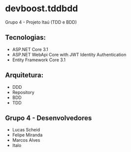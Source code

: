 # devboost.tddbdd
Grupo 4 - Projeto Itaú (TDD e BDD)

## Tecnologias:

- ASP.NET Core 3.1
- ASP.NET WebApi Core with JWT Identity Authentication
- Entity Framework Core 3.1

## Arquitetura:

- DDD
- Repository
- BDD
- TDD

## Grupo 4 - Desenvolvedores

- Lucas Scheid 
- Felipe Miranda
- Marcos Alves 
- Italo
